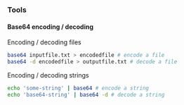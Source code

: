 ### Tools

#### Base64 encoding / decoding

Encoding / decoding files

```bash
base64 inputfile.txt > encodedfile # encode a file
base64 -d encodedfile > outputfile.txt # decode a file
```

Encoding / decoding strings

```bash
echo 'some-string' | base64 # encode a string
echo 'base64-string' | base64 -d # decode a string
```

